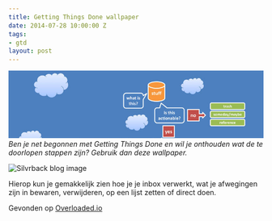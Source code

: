 ```yaml
---
title: Getting Things Done wallpaper
date: 2014-07-28 10:00:00 Z
tags:
- gtd
layout: post
---
```


![Wallpaper](/content/images/2014/Dec/gtd-wallpaper-banner.jpg)
*Ben je net begonnen met Getting Things Done en wil je onthouden wat de te doorlopen stappen zijn? Gebruik dan deze wallpaper.*

![Silvrback blog image](https://silvrback.s3.amazonaws.com/uploads/1cc29fdb-55ac-4ee7-86b4-93710116f964/GTDclouds_2048_large.jpg)

Hierop kun je gemakkelijk zien hoe je je inbox verwerkt, wat je afwegingen zijn in bewaren, verwijderen, op een lijst zetten of direct doen.

Gevonden op [Overloaded.io](http://overloaded.io/gtd-wallpapers-for-gtd-fan)